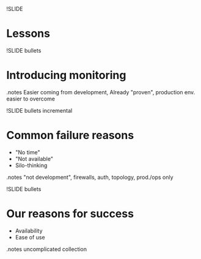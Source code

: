 !SLIDE
# Lessons #

!SLIDE bullets
# Introducing monitoring #

.notes Easier coming from development, Already "proven", production env. easier to overcome 

!SLIDE bullets incremental
# Common failure reasons #

* "No time"
* "Not available"
* Silo-thinking

.notes "not development", firewalls, auth, topology, prod./ops only

!SLIDE bullets
# Our reasons for success #

* Availability
* Ease of use

.notes uncomplicated collection
